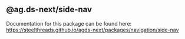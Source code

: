 ## @ag.ds-next/side-nav

Documentation for this package can be found here: https://steelthreads.github.io/agds-next/packages/navigation/side-nav
